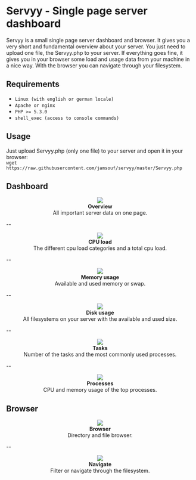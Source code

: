 Servyy - Single page server dashboard
======
Servyy is a small single page server dashboard and browser. It gives you a very short and fundamental overview about your server. You just need to upload one file, the Servyy.php to your server. If everything goes fine, it gives you in your browser some load and usage data from your machine in a nice way. With the browser you can navigate through your filesystem.

Requirements
-----
* `Linux (with english or german locale)`
* `Apache or nginx`
* `PHP >= 5.3.0`
* `shell_exec (access to console commands)`

Usage
-----
Just upload Servyy.php (only one file) to your server and open it in your browser:  
`wget https://raw.githubusercontent.com/jamsouf/servyy/master/Servyy.php`

Dashboard
-----

<p align="center">
<img src="https://jamsouf.github.io/servyy/assets/img/readme-overview.png"><br>
<b>Overview</b><br>
All important server data on one page.
</p>

--

<p align="center">
<img src="https://jamsouf.github.io/servyy/assets/img/readme-cpu-load.png"><br>
<b>CPU load</b><br>
The different cpu load categories and a total cpu load.
</p>

--

<p align="center"><img src="https://jamsouf.github.io/servyy/assets/img/readme-memory.png"><br>
<b>Memory usage</b><br>
Available and used memory or swap.
</p>

--

<p align="center">
<img src="https://jamsouf.github.io/servyy/assets/img/readme-disk.png"><br>
<b>Disk usage</b><br>
All filesystems on your server with the available and used size.
</p>

--

<p align="center">
<img src="https://jamsouf.github.io/servyy/assets/img/readme-tasks.png"><br>
<b>Tasks</b><br>
Number of the tasks and the most commonly used processes.
</p>

--

<p align="center">
<img src="https://jamsouf.github.io/servyy/assets/img/readme-processes.png"><br>
<b>Processes</b><br>
CPU and memory usage of the top processes.
</p>

Browser
-----

<p align="center">
<img src="https://jamsouf.github.io/servyy/assets/img/readme-browser.png"><br>
<b>Browser</b><br>
Directory and file browser.
</p>

--

<p align="center">
<img src="https://jamsouf.github.io/servyy/assets/img/readme-navigate.png"><br>
<b>Navigate</b><br>
Filter or navigate through the filesystem.
</p>
